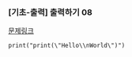 ### [기초-출력] 출력하기 08

[문제링크](https://codeup.kr/problem.php?id=6008)

```
print("print(\"Hello\\nWorld\")")
```
